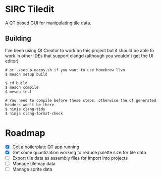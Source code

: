 # SIRC Tiledit

A QT based GUI for manipulating tile data.

## Building

I've been using Qt Creator to work on this project
but it should be able to work in other IDEs that
support clangd (although you wouldn't get the
UI editor)

```
# or ./setup-macos.sh if you want to use homebrew llvm
$ meson setup build

$ cd build
$ meson compile
$ meson test

# You need to compile before these steps, otherwise the qt generated headers won't be there
$ ninja clang-tidy
$ ninja clang-format-check
```

# Roadmap

- [x] Get a boilerplate QT app running
- [x] Get some quantization working to reduce palette size for tile data
- [ ] Export tile data as assembly files for import into projects
- [ ] Manage tilemap data
- [ ] Manage sprite data
